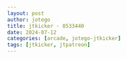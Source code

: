 ```yaml
---
layout: post
author: jotego
title: jtkicker - 8533440
date: 2024-07-12
categories: [arcade, jotego-jtkicker]
tags: [jtkicker, jtpatreon]
---
```


